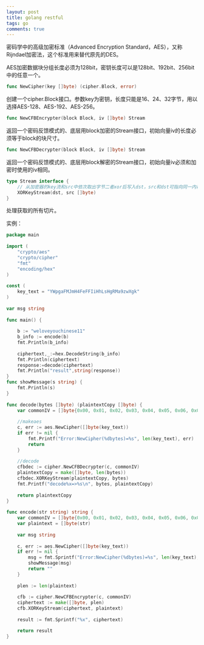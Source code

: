 ```yaml
---
layout: post
title: golang restful
tags: go
comments: true
---
```


密码学中的高级加密标准（Advanced Encryption Standard，AES），又称Rijndael加密法，这个标准用来替代原先的DES。

AES加密数据块分组长度必须为128bit，密钥长度可以是128bit、192bit、256bit中的任意一个。



```go
func NewCipher(key []byte) (cipher.Block, error)
```

创建一个cipher.Block接口。参数key为密钥，长度只能是16、24、32字节，用以选择AES-128、AES-192、AES-256。


```go
func NewCFBEncrypter(block Block, iv []byte) Stream
```
返回一个密码反馈模式的、底层用block加密的Stream接口，初始向量iv的长度必须等于block的块尺寸。

```go
func NewCFBDecrypter(block Block, iv []byte) Stream
```
返回一个密码反馈模式的、底层用block解密的Stream接口，初始向量iv必须和加密时使用的iv相同。

```go
type Stream interface {
    // 从加密器的key流和src中依次取出字节二者xor后写入dst，src和dst可指向同一内存地址
    XORKeyStream(dst, src []byte)
}
```
处理获取的所有切片。


实例：

```go
package main
 
import (
    "crypto/aes"
    "crypto/cipher"
    "fmt"
    "encoding/hex"
)
 
const (
    key_text = "YWpgaFMJmH4FeFFIiHhLsHgRMa9zwXgk"
)
 
var msg string
 
func main() {
 
    b := "weloveyouchinese11"
    b_info := encode(b)
    fmt.Println(b_info)
	
    ciphertext,_:=hex.DecodeString(b_info)
    fmt.Println(ciphertext)
    response:=decode(ciphertext)
    fmt.Println("result",string(response))
}
func showMessage(s string) {
    fmt.Println(s)
}
 
func decode(bytes []byte) (plaintextCopy []byte) {
    var commonIV = []byte{0x00, 0x01, 0x02, 0x03, 0x04, 0x05, 0x06, 0x07, 0x08, 0x09, 0x0a, 0x0b, 0x0c, 0x0d, 0x0e, 0x0f}
 
    //makeaes
    c, err := aes.NewCipher([]byte(key_text))
    if err != nil {
        fmt.Printf("Error:NewCipher(%dbytes)=%s", len(key_text), err)
        return
    }
 
    //decode
    cfbdec := cipher.NewCFBDecrypter(c, commonIV)
    plaintextCopy = make([]byte, len(bytes))
    cfbdec.XORKeyStream(plaintextCopy, bytes)
    fmt.Printf("decode%x=>%s\n", bytes, plaintextCopy)
 
    return plaintextCopy
}
 
func encode(str string) string {
    var commonIV = []byte{0x00, 0x01, 0x02, 0x03, 0x04, 0x05, 0x06, 0x07, 0x08, 0x09, 0x0a, 0x0b, 0x0c, 0x0d, 0x0e, 0x0f}
    var plaintext = []byte(str)
    
    var msg string
 
    c, err := aes.NewCipher([]byte(key_text))
    if err != nil {
        msg = fmt.Sprintf("Error:NewCipher(%dbytes)=%s", len(key_text), err)
        showMessage(msg)
        return ""
    }
 
    plen := len(plaintext)
 
    cfb := cipher.NewCFBEncrypter(c, commonIV)
    ciphertext := make([]byte, plen)
    cfb.XORKeyStream(ciphertext, plaintext)
 
    result := fmt.Sprintf("%x", ciphertext)

    return result
}
```
